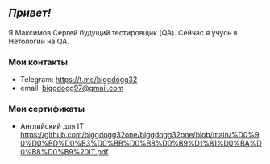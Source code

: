<h2><em>Привет!</em></h2>

Я Максимов Сергей будущий тестировщик (QA). Cейчас я учусь в Нетологии на QA.

<h3>Мои контакты</h3>

- Telegram: https://t.me/biggdogg32
- email: biggdogg97@gmail.com

<h3>Мои сертификаты</h3>


- Английский для IT https://github.com/biggdogg32one/biggdogg32one/blob/main/%D0%90%D0%BD%D0%B3%D0%BB%D0%B8%D0%B9%D1%81%D0%BA%D0%B8%D0%B9%20IT.pdf

<!---
biggdogg32one/biggdogg32one is a ✨ special ✨ repository because its `README.md` (this file) appears on your GitHub profile.
You can click the Preview link to take a look at your changes.
--->
